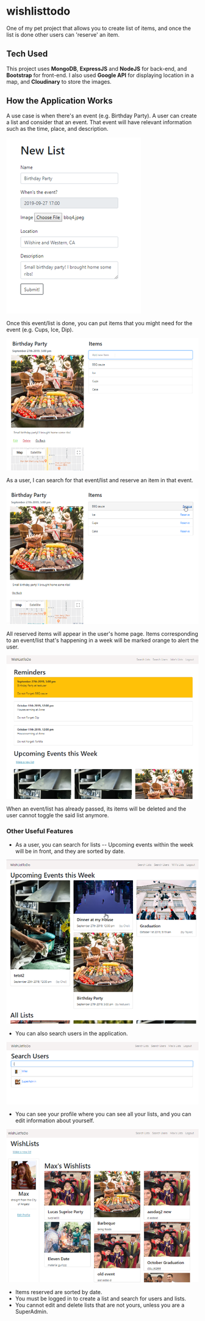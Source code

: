 # wishlisttodo
One of my pet project that allows you to create list of items, and once the list is done other users can 'reserve' an item. 

## Tech Used
This project uses **MongoDB**, **ExpressJS** and **NodeJS** for back-end, and **Bootstrap** for front-end. I also used **Google API** for displaying location in a map, and **Cloudinary** to store the images.


## How the Application Works
A use case is when there's an event (e.g. Birthday Party). A user can create a list and consider that an event. That event will have relevant information such as the time, place, and description.

<kbd>
  <img src="imageforreadme/pic1makelist.png">
</kbd>

 

Once this event/list is done, you can put items that you might need for the event (e.g. Cups, Ice, Dip). 

<kbd>
  <img src="imageforreadme/pic2listinfo.png">
</kbd>

 

As a user, I can search for that event/list and reserve an item in that event.

<kbd>
  <img src="imageforreadme/pic3reserve.png">
</kbd>

 

All reserved items will appear in the user's home page. Items corresponding to an event/list that's happening in a week will be marked orange to alert the user.

<kbd>
  <img src="imageforreadme/pic4itemlist.png">
</kbd>

 

When an event/list has already passed, its items will be deleted and the user cannot toggle the said list anymore.

### Other Useful Features

- As a user, you can search for lists -- Upcoming events within the week will be in front, and they are sorted by date.

<kbd>
  <img src="imageforreadme/pic5.png">
</kbd>

 

- You can also search users in the application.

<kbd>
  <img src="imageforreadme/pic6.png">
</kbd>

 

- You can see your profile where you can see all your lists, and you can edit information about yourself.

<kbd>
  <img src="imageforreadme/pic7.png">
</kbd>

 

- Items reserved are sorted by date.
- You must be logged in to create a list and search for users and lists.
- You cannot edit and delete lists that are not yours, unless you are a SuperAdmin.
